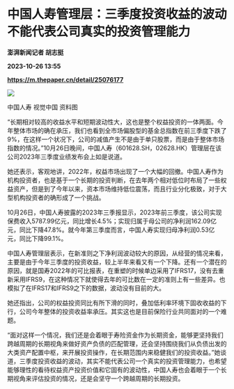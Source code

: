 # 中国人寿管理层：三季度投资收益的波动不能代表公司真实的投资管理能力
**澎湃新闻记者 胡志挺**

**2023-10-26 13:55**

**https://m.thepaper.cn/detail/25076177**

![](https://imagecloud.thepaper.cn/thepaper/image/275/793/614.jpg)

中国人寿 视觉中国 资料图

“长期相对较高的收益水平和短期波动性大，这也是整个权益投资的一体两面。今年整体市场的确在承压，我们也看到全市场偏股型的基金总指数在前三季度下跌了9%，在这样一个状况下，公司的减值产生不是由于单只股票，而是由于整体市场指数的情况。”10月26日晚间，中国人寿（601628.SH，02628.HK）管理层在该公司2023年三季度业绩发布会上如是说道。

她还表示，客观地讲，2022年，权益市场出现了一个大幅的回撤。中国人寿作为机构投资者，也是基于一个长期的投资判断，在去年两个相对低位时布局了一些权益资产，但是到了今年以来，资本市场维持低位震荡，而且行业分化极致，对于大型机构投资者的确形成了一个挑战。

10月26日，中国人寿披露的2023年三季报显示，2023年前三季度，该公司实现保费收入5787.99亿元，同比增长4.5%；实现归属于母公司的净利润162.09亿元，同比下降47.8%。就今年第三季度而言，中国人寿实现归母净利润0.53亿元，同比下降99.1%。

中国人寿管理层表示，在新准则之下净利润波动较大的原因，从经营的情况来看，主要是由于今年三季度的投资收益，较上半年来看又有一个下降。还有一个潜在的原因，就是国寿2022年的可比报表，在重塑的时候单边采用了IFRS17，没有去重新采用IFRS9，在这种情况下就使得去年的可比数在一定的准则上有一些差异。也模拟了在IFRS17和IFRS9之下的数据，波动没有目前的大。

她还指出，公司的权益投资同比有所下滑的同时，叠加低利率环境下固收收益的下行，公司今年整体的投资收益率承压。其实这也是目前保险行业共同面对的一个难题。

“面对这样一个情况，我们还是会着眼于寿险资金作为长期资金，能够更坚持我们跨越周期的长期视角来做好资产负债的匹配管理，还会坚持围绕我们从负债出发的大类资产配置中枢，来开展投资操作，在长期范围内来稳健我们的投资收益。”她谈道，三季度投资收益的波动，其实不能代表公司一个真实的投资管理能力，也希望能够理性的看待权益资产投资价值和它固有的波动性，中国人寿也会着眼于一个长期视角来评估投资的情况，还是会坚守一个跨越周期的长期投资。